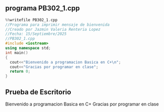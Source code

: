 ## programa PB302_1.cpp

```cpp
%%writefile PB302_1.cpp
//Programa para imprimir mensaje de bienvenida
//Creado por Jazmin Valeria Renteria Lopez
//Fecha: 15/Septiembre/2025
//PB302_1.cpp
#include <iostream>
using namespace std;
int main()
{
  cout<<"Bienvenido a programacion Basica en C+\n";
  cout<<"Gracias por programar en clase";
  return 0;
}
```
## Prueba de Escritorio
Bienvenido a programacion Basica en C+
Gracias por programar en clase
